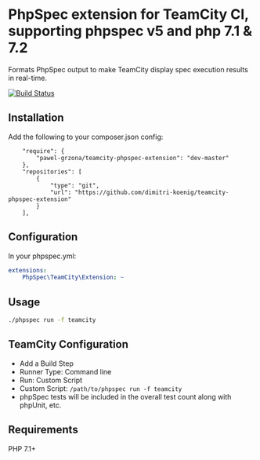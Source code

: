 # PhpSpec extension for TeamCity CI, supporting phpspec v5 and php 7.1 & 7.2

Formats PhpSpec output to make TeamCity display spec execution results in real-time.

[![Build Status](https://travis-ci.org/dimitri-koenig/teamcity-phpspec-extension.png)](https://travis-ci.org/dimitri-koenig/teamcity-phpspec-extension)

## Installation

Add the following to your composer.json config:

```
    "require": {
        "pawel-grzona/teamcity-phpspec-extension": "dev-master"
    },
    "repositories": [
        {
            "type": "git",
            "url": "https://github.com/dimitri-koenig/teamcity-phpspec-extension"
        }
    ],
```

## Configuration

In your phpspec.yml:

```yml
extensions:
    PhpSpec\TeamCity\Extension: ~
```

## Usage

```bash
./phpspec run -f teamcity
```

## TeamCity Configuration

* Add a Build Step
* Runner Type: Command line
* Run: Custom Script
* Custom Script: `/path/to/phpspec run -f teamcity`
* phpSpec tests will be included in the overall test count along with phpUnit, etc.

## Requirements

PHP 7.1+
